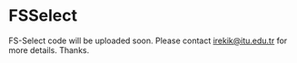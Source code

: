 # FSSelect

FS-Select code will be uploaded soon. Please contact irekik@itu.edu.tr for more details. Thanks.
